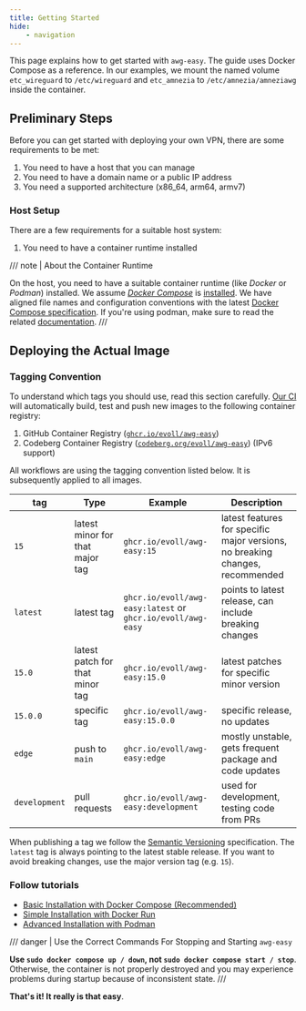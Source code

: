 ```yaml
---
title: Getting Started
hide:
    - navigation
---
```


This page explains how to get started with `awg-easy`. The guide uses Docker Compose as a reference. In our examples, we mount the named volume `etc_wireguard` to `/etc/wireguard` and `etc_amnezia` to `/etc/amnezia/amneziawg` inside the container.

## Preliminary Steps

Before you can get started with deploying your own VPN, there are some requirements to be met:

1. You need to have a host that you can manage
2. You need to have a domain name or a public IP address
3. You need a supported architecture (x86_64, arm64, armv7)

### Host Setup

There are a few requirements for a suitable host system:

1. You need to have a container runtime installed

/// note | About the Container Runtime

On the host, you need to have a suitable container runtime (like _Docker_ or _Podman_) installed. We assume [_Docker Compose_][docker-compose] is [installed][docker-compose-installation]. We have aligned file names and configuration conventions with the latest [Docker Compose specification][docker-compose-specification].
If you're using podman, make sure to read the related [documentation][docs-podman].
///

[docker-compose]: https://docs.docker.com/compose/
[docker-compose-installation]: https://docs.docker.com/compose/install/
[docker-compose-specification]: https://docs.docker.com/compose/compose-file/
[docs-podman]: ./examples/tutorials/podman-nft.md

## Deploying the Actual Image

### Tagging Convention

To understand which tags you should use, read this section carefully. [Our CI][github-ci] will automatically build, test and push new images to the following container registry:

1. GitHub Container Registry ([`ghcr.io/evoll/awg-easy`][ghcr-image])
2. Codeberg Container Registry ([`codeberg.org/evoll/awg-easy`][codeberg-image]) (IPv6 support)

All workflows are using the tagging convention listed below. It is subsequently applied to all images.

| tag           | Type                            | Example                                                       | Description                                                                   |
| ------------- | ------------------------------- | ------------------------------------------------------------- | ----------------------------------------------------------------------------- |
| `15`          | latest minor for that major tag | `ghcr.io/evoll/awg-easy:15`                                  | latest features for specific major versions, no breaking changes, recommended |
| `latest`      | latest tag                      | `ghcr.io/evoll/awg-easy:latest` or `ghcr.io/evoll/awg-easy` | points to latest release, can include breaking changes                        |
| `15.0`        | latest patch for that minor tag | `ghcr.io/evoll/awg-easy:15.0`                                | latest patches for specific minor version                                     |
| `15.0.0`      | specific tag                    | `ghcr.io/evoll/awg-easy:15.0.0`                              | specific release, no updates                                                  |
| `edge`        | push to `main`              	  | `ghcr.io/evoll/awg-easy:edge`                                | mostly unstable, gets frequent package and code updates                       |
| `development` | pull requests                   | `ghcr.io/evoll/awg-easy:development`                         | used for development, testing code from PRs                                   |

<!-- ref: major version (check links too) -->

When publishing a tag we follow the [Semantic Versioning][semver] specification. The `latest` tag is always pointing to the latest stable release. If you want to avoid breaking changes, use the major version tag (e.g. `15`).

[github-ci]: https://github.com/evoll/awg-easy/actions
[ghcr-image]: https://github.com/evoll/awg-easy/pkgs/container/awg-easy
[codeberg-image]: https://codeberg.org/evoll/-/packages/container/awg-easy/15
[semver]: https://semver.org/

### Follow tutorials

- [Basic Installation with Docker Compose (Recommended)](./examples/tutorials/basic-installation.md)
- [Simple Installation with Docker Run](./examples/tutorials/docker-run.md)
- [Advanced Installation with Podman](./examples/tutorials/podman-nft.md)

/// danger | Use the Correct Commands For Stopping and Starting `awg-easy`

**Use `sudo docker compose up / down`, not `sudo docker compose start / stop`**. Otherwise, the container is not properly destroyed and you may experience problems during startup because of inconsistent state.
///

**That's it! It really is that easy**.
